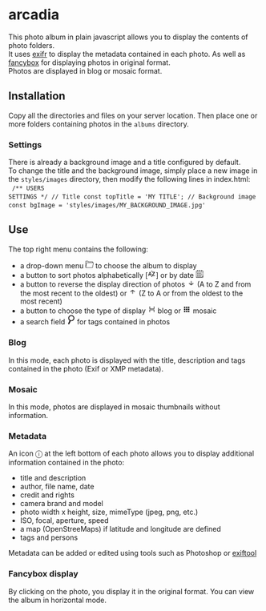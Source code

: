 # arcadia
This photo album in plain javascript allows you to display the contents of photo folders.<br />
It uses <a href="https://github.com/MikeKovarik/exifr">exifr</a> to display the metadata contained in each photo.
As well as <a href="https://fancyapps.com/fancybox/">fancybox</a> for displaying photos in original format.<br />
Photos are displayed in blog or mosaic format.

## Installation
Copy all the directories and files on your server location.
Then place one or more folders containing photos in the <code>albums</code> directory.

### Settings
There is already a background image and a title configured by default.<br />
To change the title and the background image, simply place a new image in the <code>styles/images</code> directory, then modify the following lines in index.html: <br />
<code>
    /** USERS SETTINGS  */
    // Title
    const topTitle = 'MY TITLE';
    // Background image
    const bgImage = 'styles/images/MY_BACKGROUND_IMAGE.jpg'
</code>

## Use
The top right menu contains the following:
<ul>
<li>a drop-down menu <img src="icons/dossier.png" width="16" /> to choose the album to display</li>
<li>a button to sort photos alphabetically [<img src="icons/alpha.png" width="16" />] or by date <img src="icons/calendar.png" width="16" /></li>
<li>a button to reverse the display direction of photos <img src="icons/arrowDown.png" width="16" /> (A to Z and from the most recent to the oldest) or <img src="icons/arrowUp.png" width="16" /> (Z to A or from the oldest to the most recent)</li>
<li>a button to choose the type of display <img src="icons/icon-blog.png" width="16" /> blog or <img src="icons/thumbnail-icon-18.jpg.png" width="16" /> mosaic</li>
<li>a search field <img src="icons/search.png" width="16" /> for tags contained in photos</li>
</ul>

### Blog
In this mode, each photo is displayed with the title, description and tags contained in the photo (Exif or XMP metadata).

### Mosaic
In this mode, photos are displayed in mosaic thumbnails without information.

### Metadata
An icon &#9432; at the left bottom of each photo allows you to display additional information contained in the photo:
<ul>
    <li>title and description</li>
    <li>author, file name, date</li>
    <li>credit and rights</li>
    <li>camera brand and model</li>
    <li>photo width x height, size, mimeType (jpeg, png, etc.)</li>
    <li>ISO, focal, aperture, speed</li>
    <li>a map (OpenStreeMaps) if latitude and longitude are defined</li>
    <li>tags and persons</li>
</ul>

Metadata can be added or edited using tools such as Photoshop or <a href="https://exiftool.org/gui/" target="_blank">exiftool</a>

### Fancybox display
By clicking on the photo, you display it in the original format. You can view the album in horizontal mode.
